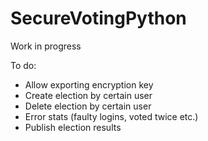 # SecureVotingPython

Work in progress

To do:
- Allow exporting encryption key
- Create election by certain user
- Delete election by certain user
- Error stats (faulty logins, voted twice etc.)
- Publish election results